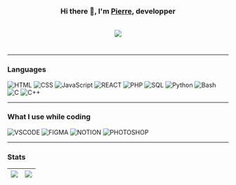### <p align="center">Hi there 👋, I'm <a href="https://pierre-thiebaud.fr">Pierre</a>, developper<p/>    

<br/>
<div align="center"><img src="https://profile-counter.glitch.me/WTHIJ/count.svg?"  /></div>
<br/>

###
<hr/>
 
### **Languages**
![HTML](https://img.shields.io/badge/HTML5-000?style=000&logo=html5&logoColor=white)
![CSS](https://img.shields.io/badge/CSS3-000?style=000&logo=css3&logoColor=white)
![JavaScript](https://img.shields.io/badge/-JavaScript-000?&logo=JavaScript&logoColor=white)
![REACT](https://img.shields.io/badge/React-000?style=000&logo=react&logoColor=FFF)
![PHP](https://img.shields.io/badge/PHP-000?style=000&logo=php&logoColor=white)
![SQL](https://img.shields.io/badge/-SQL-000?&logo=MySQL&logoColor=white)
![Python](https://img.shields.io/badge/-Python-000?&logo=Python&logoColor=white)
![Bash](https://img.shields.io/badge/Bash-000?&logo=gnu-bash&logoColor=white)
![C](https://img.shields.io/badge/-C-000?&logo=C&logoColor=white)
![C++](https://img.shields.io/badge/-C++-000?&logo=c%2b%2b&logoColor=FFF)
 
<hr/>
 
### **What I use while coding**
![VSCODE](https://img.shields.io/badge/Visual_Studio-000?style=000&logo=visual%20studio&logoColor=white)
![FIGMA](https://img.shields.io/badge/Figma-000?style=000&logo=figma&logoColor=white)
![NOTION](https://img.shields.io/badge/Notion-000?style=000&logo=notion&logoColor=white)
![PHOTOSHOP](https://img.shields.io/badge/Adobe%20Photoshop-000?style=000&logo=Adobe%20Photoshop&logoColor=white)

<hr/> 
 

### **Stats**
|<img src="https://github-readme-stats.vercel.app/api?username=WTHIJ&hide_title=true&hide_border=true&show_icons=true&include_all_commits=true&count_private=true&theme=great-gatsby"/>| <img  src="https://github-readme-stats.vercel.app/api/top-langs/?username=WTHIJ&hide_border=true&hide_title=true&layout=compact&&include_all_commits=true&count_private=true&langs_count=6&theme=great-gatsby"/>|
|----------|----------|

